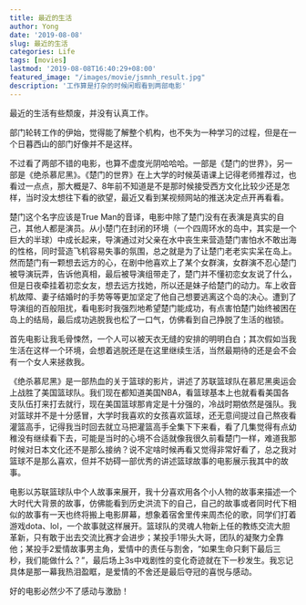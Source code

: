 ```yaml
---
title: 最近的生活
author: Yong
date: '2019-08-08'
slug: 最近的生活
categories: Life
tags: [movies]
lastmod: '2019-08-08T16:40:29+08:00'
featured_image: "/images/movie/jsmnh_result.jpg"
description: '工作算是打杂的时候闲暇看到两部电影'
---
```


最近的生活有些颓废，并没有认真工作。

部门轮转工作的伊始，觉得能了解整个机构，也不失为一种学习的过程，但是在一个日暮西山的部门好像并不是这样。

不过看了两部不错的电影，也算不虚度光阴哈哈哈。一部是《楚门的世界》，另一部是《绝杀慕尼黑》。《楚门的世界》在上大学的时候英语课上记得老师推荐过，也看过一点点，那大概是7、8年前不知道是不是那时候接受西方文化比较少还是怎样，当时没太想往下看的欲望，最近又看到某视频网站的推送决定点开再看看。

楚门这个名字应该是True Man的音译，电影中除了楚门没有在表演是真实的自己，其他人都是演员。从小楚门在封闭的环境（一个四周环水的岛中，其实是一个巨大的半球）中成长起来，导演通过对父亲在水中丧生来营造楚门害怕水不敢出海的性格，同时营造飞机容易失事的氛围，总之就是为了让楚门老老实实呆在岛上。然而楚门有一颗想去远方的心，在剧中他喜欢上了某个女群演，女群演不忍心楚门被导演玩弄，告诉他真相，最后被导演组带走了，楚门并不懂初恋女友说了什么，但是日夜牵挂着初恋女友，想去远方找她，所以还是妹子给楚门的动力。车上收音机故障、妻子结婚时的手势等等更加坚定了他自己想要逃离这个岛的决心。遭到了导演组的百般阻扰，看电影时我强烈地希望楚门能成功，有点害怕楚门始终被困在岛上的结局，最后成功逃脱我也松了一口气，仿佛看到自己挣脱了生活的枷锁。

首先电影让我毛骨悚然，一个人可以被天衣无缝的安排的明明白白；其次假如当我生活在这样一个环境，会想着逃脱还是在这里继续生活，当然最期待的还是会不会有一个女人来拯救我。

《绝杀慕尼黑》是一部热血的关于篮球的影片，讲述了苏联篮球队在慕尼黑奥运会上战胜了美国篮球队。我们现在都知道美国NBA，看篮球基本上也就看看美国各支队伍打来打去就行，现在美国篮球那肯定是十分强的，冷战时期依然是强队。我对篮球并不是十分感冒，大学时我喜欢的女孩喜欢篮球，还无意间提过自己熬夜看灌篮高手，记得我当时回去就立马把灌篮高手全集下下来看，看了几集觉得有点幼稚没有继续看下去，可能是当时的心境不合适就像我很久前看楚门一样，难道我那时候对日本文化还不是那么接纳？说不定啥时候再看又觉得非常好看了，总之我对篮球不是那么喜欢，但并不妨碍一部优秀的讲述篮球故事的电影展示我其中的故事。

电影以苏联篮球队中个人故事来展开，我十分喜欢用各个小人物的故事来描述一个大时代大背景的故事，仿佛能看到历史洪流下的自己，自己的故事或者同时代下相似的故事有一天也终将搬上电影屏幕，想象着宿舍里传来周杰伦的歌，同学们打着游戏dota、lol，一个故事就这样展开。篮球队的灵魂人物新上任的教练交流大胆革新，只有敢于出去交流比赛才会进步；某投手1带头大哥，团队的凝聚力全靠他；某投手2爱情故事男主角，爱情中的责任与割舍，“如果生命只剩下最后三秒，我们能做什么？”，最后场上3s中戏剧性的变化奇迹就在下一秒发生。我忘记具体是那一幕我热泪盈眶，是爱情的不舍还是最后夺冠的喜悦与感动。

好的电影必然少不了感动与激励！





